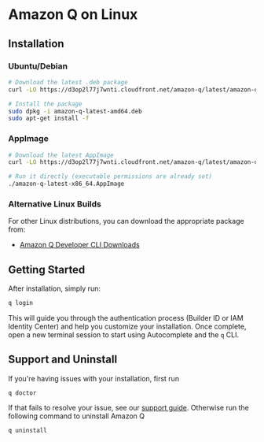 # Amazon Q on Linux

## Installation

### Ubuntu/Debian

```bash
# Download the latest .deb package
curl -LO https://d3op2l77j7wnti.cloudfront.net/amazon-q/latest/amazon-q-latest-amd64.deb

# Install the package
sudo dpkg -i amazon-q-latest-amd64.deb
sudo apt-get install -f
```

### AppImage

```bash
# Download the latest AppImage
curl -LO https://d3op2l77j7wnti.cloudfront.net/amazon-q/latest/amazon-q-latest-x86_64.AppImage

# Run it directly (executable permissions are already set)
./amazon-q-latest-x86_64.AppImage
```

### Alternative Linux Builds

For other Linux distributions, you can download the appropriate package from:
- [Amazon Q Developer CLI Downloads](https://docs.aws.amazon.com/amazonq/latest/qdeveloper-ug/command-line-installing.html#command-line-installing-alternative-linux)

## Getting Started

After installation, simply run:

```bash
q login
```

This will guide you through the authentication process (Builder ID or IAM Identity Center) and help you customize your installation. Once complete, open a new terminal session to start using Autocomplete and the `q` CLI.

## Support and Uninstall

If you're having issues with your installation, first run

```shell
q doctor
```

If that fails to resolve your issue, see our [support guide](../support.md). Otherwise run the following command to uninstall Amazon Q

```bash
q uninstall
```
